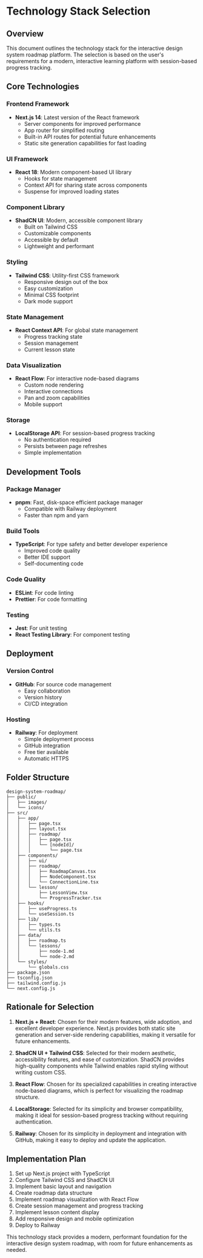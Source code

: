 # Technology Stack Selection

## Overview
This document outlines the technology stack for the interactive design system roadmap platform. The selection is based on the user's requirements for a modern, interactive learning platform with session-based progress tracking.

## Core Technologies

### Frontend Framework
- **Next.js 14**: Latest version of the React framework
  - Server components for improved performance
  - App router for simplified routing
  - Built-in API routes for potential future enhancements
  - Static site generation capabilities for fast loading

### UI Framework
- **React 18**: Modern component-based UI library
  - Hooks for state management
  - Context API for sharing state across components
  - Suspense for improved loading states

### Component Library
- **ShadCN UI**: Modern, accessible component library
  - Built on Tailwind CSS
  - Customizable components
  - Accessible by default
  - Lightweight and performant

### Styling
- **Tailwind CSS**: Utility-first CSS framework
  - Responsive design out of the box
  - Easy customization
  - Minimal CSS footprint
  - Dark mode support

### State Management
- **React Context API**: For global state management
  - Progress tracking state
  - Session management
  - Current lesson state

### Data Visualization
- **React Flow**: For interactive node-based diagrams
  - Custom node rendering
  - Interactive connections
  - Pan and zoom capabilities
  - Mobile support

### Storage
- **LocalStorage API**: For session-based progress tracking
  - No authentication required
  - Persists between page refreshes
  - Simple implementation

## Development Tools

### Package Manager
- **pnpm**: Fast, disk-space efficient package manager
  - Compatible with Railway deployment
  - Faster than npm and yarn

### Build Tools
- **TypeScript**: For type safety and better developer experience
  - Improved code quality
  - Better IDE support
  - Self-documenting code

### Code Quality
- **ESLint**: For code linting
- **Prettier**: For code formatting

### Testing
- **Jest**: For unit testing
- **React Testing Library**: For component testing

## Deployment

### Version Control
- **GitHub**: For source code management
  - Easy collaboration
  - Version history
  - CI/CD integration

### Hosting
- **Railway**: For deployment
  - Simple deployment process
  - GitHub integration
  - Free tier available
  - Automatic HTTPS

## Folder Structure

```
design-system-roadmap/
├── public/
│   ├── images/
│   └── icons/
├── src/
│   ├── app/
│   │   ├── page.tsx
│   │   ├── layout.tsx
│   │   ├── roadmap/
│   │   │   ├── page.tsx
│   │   │   └── [nodeId]/
│   │   │       └── page.tsx
│   ├── components/
│   │   ├── ui/
│   │   ├── roadmap/
│   │   │   ├── RoadmapCanvas.tsx
│   │   │   ├── NodeComponent.tsx
│   │   │   └── ConnectionLine.tsx
│   │   └── lesson/
│   │       ├── LessonView.tsx
│   │       └── ProgressTracker.tsx
│   ├── hooks/
│   │   ├── useProgress.ts
│   │   └── useSession.ts
│   ├── lib/
│   │   ├── types.ts
│   │   └── utils.ts
│   ├── data/
│   │   ├── roadmap.ts
│   │   └── lessons/
│   │       ├── node-1.md
│   │       └── node-2.md
│   └── styles/
│       └── globals.css
├── package.json
├── tsconfig.json
├── tailwind.config.js
└── next.config.js
```

## Rationale for Selection

1. **Next.js + React**: Chosen for their modern features, wide adoption, and excellent developer experience. Next.js provides both static site generation and server-side rendering capabilities, making it versatile for future enhancements.

2. **ShadCN UI + Tailwind CSS**: Selected for their modern aesthetic, accessibility features, and ease of customization. ShadCN provides high-quality components while Tailwind enables rapid styling without writing custom CSS.

3. **React Flow**: Chosen for its specialized capabilities in creating interactive node-based diagrams, which is perfect for visualizing the roadmap structure.

4. **LocalStorage**: Selected for its simplicity and browser compatibility, making it ideal for session-based progress tracking without requiring authentication.

5. **Railway**: Chosen for its simplicity in deployment and integration with GitHub, making it easy to deploy and update the application.

## Implementation Plan

1. Set up Next.js project with TypeScript
2. Configure Tailwind CSS and ShadCN UI
3. Implement basic layout and navigation
4. Create roadmap data structure
5. Implement roadmap visualization with React Flow
6. Create session management and progress tracking
7. Implement lesson content display
8. Add responsive design and mobile optimization
9. Deploy to Railway

This technology stack provides a modern, performant foundation for the interactive design system roadmap, with room for future enhancements as needed.
